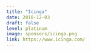 ```yaml
---
title: "Icinga"
date: 2018-12-03
draft: false
level: platinum
image: sponsors/icinga.png
link: https://www.icinga.com/
---
```



